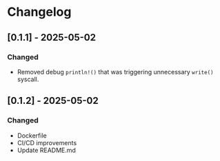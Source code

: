 # Changelog

## [0.1.1] - 2025-05-02
### Changed
- Removed debug `println!()` that was triggering unnecessary `write()` syscall.

## [0.1.2] - 2025-05-02
### Changed
- Dockerfile
- CI/CD improvements
- Update README.md
